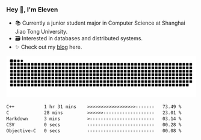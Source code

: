 ### Hey 👋, I'm Eleven

- 📚 Currently a junior student major in Computer Science at Shanghai Jiao Tong University.
- 🗃️ Interested in databases and distributed systems.
- ✨ Check out my [blog](https://blog.eleven.wiki) here.

![github contribution grid snake animation](https://raw.githubusercontent.com/El-even-11/El-even-11/output/github-contribution-grid-snake.svg)

<!--START_SECTION:waka-->

```text
C++           1 hr 31 mins    >>>>>>>>>>>>>>>>>>-------   73.49 %
C             28 mins         >>>>>>-------------------   23.01 %
Markdown      3 mins          >------------------------   03.14 %
CSV           0 secs          -------------------------   00.28 %
Objective-C   0 secs          -------------------------   00.08 %
```

<!--END_SECTION:waka-->
